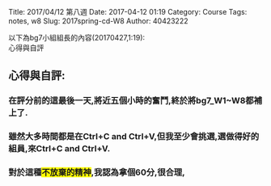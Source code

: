 Title: 2017/04/12 第八週
Date: 2017-04-12 01:19
Category: Course
Tags: notes, w8
Slug: 2017spring-cd-W8
Author: 40423222

以下為bg7小組組長的內容(20170427,1:19):<br/>
心得與自評

<!-- PELICAN_END_SUMMARY -->

## 心得與自評:
### 在評分前的這最後一天,將近五個小時的奮鬥,終於將bg7_W1~W8都補上了.<br/>
### 雖然大多時間都是在Ctrl+C and Ctrl+V,但我至少會挑選,選做得好的組員,來Ctrl+C and Ctrl+V.<br/>
### 對於這種<span style="background-color: #ffff00">不放棄的精神</span>,我認為拿個60分,很合理,